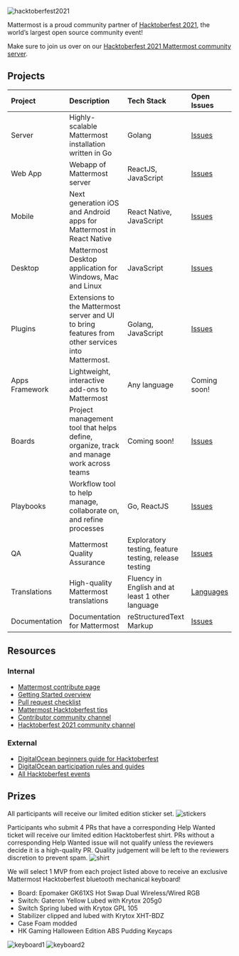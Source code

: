![hacktoberfest2021](https://i.imgur.com/3OrhKku.png)

Mattermost is a proud community partner of [Hacktoberfest 2021](https://hacktoberfest.digitalocean.com/), the world’s largest open source community event!

Make sure to join us over on our [Hacktoberfest 2021 Mattermost community server](https://community.mattermost.com/core/channels/hacktoberfest-2021).

## Projects

| Project             | Description         | Tech Stack          | Open Issues         | Contribution Guides |
| :------------------ | :------------------ | :------------------ | :------------------ | :------------------ |
| Server | Highly-scalable Mattermost installation written in Go | Golang | [Issues](https://github.com/mattermost/mattermost-server/issues?utf8=%E2%9C%93&q&q=label%3A%22Help+Wanted%22+label%3A%22Tech%2FGo%22+label%3A%22Up+For+Grabs%22+is%3Aopen+is%3Aissue) | [Guide](https://developers.mattermost.com/contribute/server/) |
| Web App | Webapp of Mattermost server | ReactJS, JavaScript | [Issues](https://github.com/mattermost/mattermost-server/issues?utf8=%E2%9C%93&q&q=label%3A%22Help+Wanted%22+label%3A%22Tech%2FReactJS%22+label%3A%22Up+For+Grabs%22+is%3Aopen+is%3Aissue) | [Guide](https://developers.mattermost.com/contribute/webapp/) |
| Mobile | Next generation iOS and Android apps for Mattermost in React Native | React Native, JavaScript | [Issues](https://github.com/mattermost/mattermost-server/issues?utf8=%E2%9C%93&q&q=label%3A%22Help+Wanted%22+label%3A%22Tech%2FReact+Native%22+label%3A%22Up+For+Grabs%22+is%3Aopen+is%3Aissue) | [Guide](https://developers.mattermost.com/contribute/mobile/) |
| Desktop | Mattermost Desktop application for Windows, Mac and Linux | JavaScript | [Issues](https://github.com/mattermost/desktop/issues?utf8=%E2%9C%93&q&q=label%3A%22Help+Wanted%22+label%3A%22Up+For+Grabs%22+is%3Aopen+is%3Aissue) | [Guide](https://developers.mattermost.com/contribute/desktop/) |
| Plugins | Extensions to the Mattermost server and UI to bring features from other services into Mattermost. | Golang, JavaScript | [Issues](https://mattermost.com/pl/help-wanted-plugins) | [Guide](https://developers.mattermost.com/contribute/plugins) |
| Apps Framework | Lightweight, interactive add-ons to Mattermost | Any language | Coming soon! | [Guide](https://developers.mattermost.com/integrate/apps/) |
| Boards | Project management tool that helps define, organize, track and manage work across teams | Coming soon! | [Issues](https://github.com/mattermost/focalboard/issues?q=is%3Aopen+is%3Aissue+label%3A%22help+wanted%22) | [Guide](https://github.com/mattermost/focalboard/blob/main/CONTRIBUTING.md) |
| Playbooks | Workflow tool to help manage, collaborate on, and refine processes | Go, ReactJS | [Issues](https://github.com/mattermost/mattermost-server/issues?q=is%3Aopen+is%3Aissue+label%3AArea%2FPlaybooks) | [Guide](https://github.com/mattermost/mattermost-plugin-playbooks#contributing) |
| QA | Mattermost Quality Assurance | Exploratory testing, feature testing, release testing | [Issues](https://github.com/mattermost/quality-assurance/labels/hacktoberfest) | [Guide](https://github.com/mattermost/quality-assurance/blob/master/hacktoberfest2021/CONTRIBUTING.md) |
| Translations | High-quality Mattermost translations | Fluency in English and at least 1 other language | [Languages](https://translate.mattermost.com/languages/) | [Guide](https://handbook.mattermost.com/contributors/join-us/localization) |
| Documentation | Documentation for Mattermost | reStructuredText Markup | [Issues](https://github.com/mattermost/docs/issues?q=label%3A%22Help+Wanted%22+is%3Aopen+is%3Aissue+) | [Guide](https://github.com/mattermost/docs#contributing) |

## Resources

### Internal

+ [Mattermost contribute page](https://mattermost.com/contribute/)
+ [Getting Started overview](https://developers.mattermost.com/contribute/getting-started/)
+ [Pull request checklist](https://developers.mattermost.com/contribute/getting-started/contribution-checklist/)
+ [Mattermost Hacktoberfest tips](https://mattermost.com/blog/hacktoberfest-2021/)
+ [Contributor community channel](https://community.mattermost.com/core/channels/developers)
+ [Hacktoberfest 2021 community channel](https://community.mattermost.com/core/channels/hacktoberfest-2021)

### External

+ [DigitalOcean beginners guide for Hacktoberfest](https://hacktoberfest.digitalocean.com/resources/beginners)
+ [DigitalOcean participation rules and guides](https://hacktoberfest.digitalocean.com/resources/participation)
+ [All Hacktoberfest events](https://hacktoberfest.digitalocean.com/events)

## Prizes

All participants will receive our limited edition sticker set.
![stickers](https://community.mattermost.com/files/yxf7994ompytdna9j8xf1tf6qa/public?h=Fwl2Eugd6CZUXY0S7RrmEbLODoCDbJBtCbrccHup7yI)

Participants who submit 4 PRs that have a corresponding Help Wanted ticket will receive our limited edition Hacktoberfest shirt. PRs without a corresponding Help Wanted issue will not qualify unless the reviewers decide it is a high-quality PR. Quality judgement will be left to the reviewers discretion to prevent spam. 
![shirt](https://community.mattermost.com/files/qhfwnqbutpbcdbpkent3nhgsnr/public?h=214dZkGoXC4t7_jds5EvQOTYvOf8yH25gI-k7-5Z30w)

We will select 1 MVP from each project listed above to receive an exclusive Mattermost Hacktoberfest bluetooth mechanical keyboard!
- Board: Epomaker GK61XS Hot Swap Dual Wireless/Wired RGB
- Switch: Gateron Yellow Lubed with Krytox 205g0
- Switch Spring lubed with Krytox GPL 105
- Stabilizer clipped and lubed with Krytox XHT-BDZ
- Case Foam modded
- HK Gaming Halloween Edition ABS Pudding Keycaps

![keyboard1](https://i.imgur.com/BtjEDsR.png)
![keyboard2](https://i.imgur.com/eScWLsT.png)

